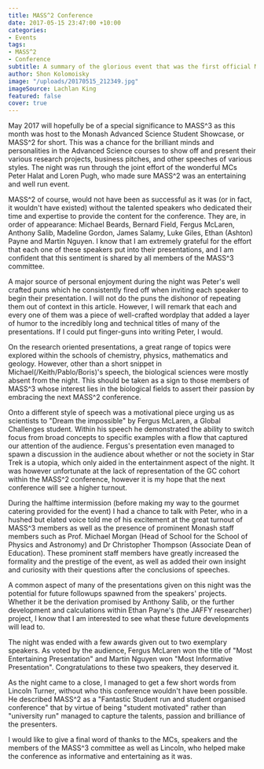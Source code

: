 ```yaml
---
title: MASS^2 Conference
date: 2017-05-15 23:47:00 +10:00
categories:
- Events
tags:
- MASS^2
- Conference
subtitle: A summary of the glorious event that was the first official MASS^2 Conference!
author: Shon Kolomoisky
image: "/uploads/20170515_212349.jpg"
imageSource: Lachlan King
featured: false
cover: true
---
```


May 2017 will hopefully be of a special significance to MASS^3 as this month was host to the Monash Advanced Science Student Showcase, or MASS^2 for short. This was a chance for the brilliant minds and personalities in the Advanced Science courses to show off and present their various research projects, business pitches, and other speeches of various styles.  The night was run through the joint effort of the wonderful MCs Peter Halat and Loren Pugh, who made sure MASS^2 was an entertaining and well run event.

MASS^2 of course, would not have been as successful as it was (or in fact, it wouldn't have existed) without the talented speakers who dedicated their time and expertise to provide the content for the conference. They are, in order of appearance: Michael Beards, Bernard Field, Fergus McLaren, Anthony Salib, Madeline Gordon, James Salamy, Luke Giles, Ethan (Ashton) Payne and Martin Nguyen. I know that I am extremely grateful for the effort that each one of these speakers put into their presentations, and I am confident that this sentiment is shared by all members of the MASS^3 committee.

A major source of personal enjoyment during the night was Peter's well crafted puns which he consistently fired off when inviting each speaker to begin their presentation. I will not do the puns the dishonor of repeating them out of context in this article. However, I will remark that each and every one of  them was a piece of well-crafted wordplay that added a layer of humor to the incredibly long and technical titles of many of the presentations. If I could put finger-guns into writing Peter, I would.

On the research oriented presentations, a great range of topics were explored within the schools of chemistry, physics, mathematics and geology. However, other than a short snippet in Michael(/Keith/Pablo/Boris)'s speech, the biological sciences were mostly absent from the night. This should be taken as a sign to those members of MASS^3 whose interest lies in the biological fields to assert their passion by embracing the next MASS^2 conference. 

Onto a different style of speech was a motivational piece urging us as scientists to "Dream the impossible" by Fergus McLaren, a Global Challenges student. Within his speech he demonstrated the ability to switch focus from broad concepts to specific examples with a flow that captured our attention of the audience. Fergus's presentation even managed to spawn a discussion in the audience about whether or not the society in Star Trek is a utopia, which only aided in the entertainment aspect of the night. It was however unfortunate at the lack of representation of the GC cohort within the MASS^2 conference, however it is my hope that the next conference will see a higher turnout.

During the halftime intermission (before making my way to the gourmet catering provided for the event) I had a chance to talk with Peter, who in a hushed but elated voice told me of his excitement at the great turnout of MASS^3 members as well as the presence of prominent Monash staff members such as Prof. Michael Morgan (Head of School for the School of Physics and Astronomy) and Dr Christopher Thompson (Associate Dean of Education). These prominent staff members have greatly increased the formality and the prestige of the event, as well as added their own insight and curiosity with their questions after the conclusions of speeches.   

A common aspect of many of the presentations given on this night was the potential for future followups spawned from the speakers' projects. Whether it be the derivation promised by Anthony Salib, or the further development and calculations within Ethan Payne's (the JAFFY researcher) project, I know that I am interested to see what these future developments will lead to.

The night was ended with a few awards given out to two exemplary speakers. As voted by the audience, Fergus McLaren won the title of "Most Entertaining Presentation" and Martin Nguyen won "Most Informative Presentation". Congratulations to these two speakers, they deserved it.

As the night came to a close, I managed to get a few short words from Lincoln Turner, without who this conference wouldn't have been possible. He described MASS^2 as a "Fantastic Student run and student organised conference" that by virtue of being "student motivated" rather than "university run" managed to capture the talents, passion and brilliance of the presenters.

I would like to give a final word of thanks to the MCs, speakers and the members of the MASS^3 committee as well as Lincoln, who helped make the conference as informative and entertaining as it was.

 